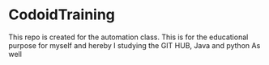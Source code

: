# CodoidTraining
This repo is created for the automation class.
This is for the educational purpose for myself and hereby I studying the GIT HUB, Java and python As well
